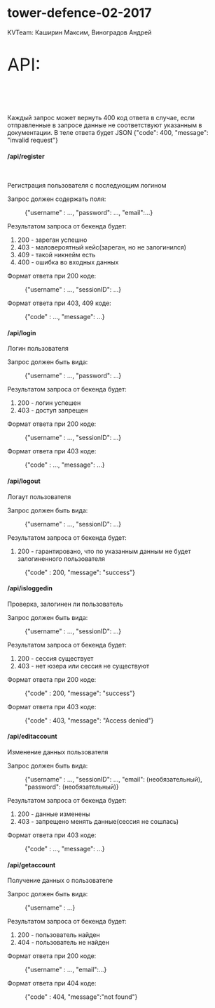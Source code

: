# tower-defence-02-2017
KVTeam: Каширин Максим, Виноградов Андрей

<p style="font-size:40;">API:</p><br><br>
<p>Каждый запрос может вернуть 400 код ответа в случае,
если отправленные в запросе данные не соответствуют
указанным в документации. В теле ответа будет JSON
{"code": 400, "message": "invalid request"} </p>

<h4 style="">/api/register</h4> <br>
<p>Регистрация пользователя с последующим логином</p>
<p>Запрос должен содержать поля:</p>
<p style="margin-left: 40px;">{"username" : ..., "password": ..., "email":...}</p>
<p>Результатом запроса от бекенда будет:</p>
<ol>
     <li>200 - зареган успешно</li>
     <li>403 - маловероятный кейс(зареган, но не залогинился)</li>
     <li>409 - такой никнейм есть</li>
     <li>400 - ошибка во входных данных</li>
</ol>
<p>Формат ответа при 200 коде:<p>
<p style="margin-left: 40px;">{"username" : ..., "sessionID": ...}</p>
<p>Формат ответа при 403, 409 коде:<p>
<p style="margin-left: 40px;">{"code" : ..., "message": ...}</p>

<h4 style="">/api/login</h4> 
<p>Логин пользователя</p>
<p>Запрос должен быть вида:</p>
<p style="margin-left: 40px;">{"username" : ..., "password": ...}</p>
<p>Результатом запроса от бекенда будет:</p>
<ol>
      <li>200 - логин успешен</li>
      <li>403 - доступ запрещен</li>
</ol>
</p>Формат ответа при 200 коде:</pi>
<p style="margin-left: 40px;">{"username" : ..., "sessionID": ...}</p>
</p>Формат ответа при 403 коде:</pi>
<p style="margin-left: 40px;">{"code" : ..., "message": ...}</p>

<h4 style="">/api/logout</h4>
<p>Логаут пользователя</p>
<p>Запрос должен быть вида:</p>
<p style="margin-left: 40px;">{"username" : ..., "sessionID": ...}</p>
<p>Результатом запроса от бекенда будет:</p>
<ol>
      <li>200 - гарантировано, что по указанным данным не будет залогиненного пользователя</li>
</ol>
<p style="margin-left: 40px;"> {"code" : 200, "message": "success"} </p>

<h4 style="">/api/isloggedin</h4>
<p>Проверка, залогинен ли пользователь</p>
<p>Запрос должен быть вида:</p>
<p style="margin-left: 40px;">{"username" : ..., "sessionID": ...}</p>
<p>Результатом запроса от бекенда будет:</p>
<ol> 
     <li>200 - сессия существует</li>
     <li>403 - нет юзера или сессия не существуют</li>
</ol>
</p>Формат ответа при 200 коде:</p>
<p style="margin-left: 40px;">{"code" : 200, "message": "success"}</p>
<p>Формат ответа при 403 коде:</p>
<p style="margin-left: 40px;">{"code" : 403, "message": "Access denied"}</p>


<h4 style="">/api/editaccount</h4>
<p>Изменение данных пользователя</p>
<p>Запрос должен быть вида:</p>
<p style="margin-left: 40px;">{"username" : ..., "sessionID": ..., "email": (необязательный), "password": (необязательный)}</p>
<p>Результатом запроса от бекенда будет:</p>
<ol> 
     <li>200 - данные изменены</li>
     <li>403 - запрещено менять данные(сессия не сошлась)</li>
</ol>
<p>Формат ответа при 403 коде:</p>
<p style="margin-left: 40px;">{"code" : ..., "message": ...}</p>


<h4 style="">/api/getaccount</h4>
<p>Получение данных о пользователе</p>
<p>Запрос должен быть вида:</p>
<p style="margin-left: 40px;">{"username" : ...}</p>
<p>Результатом запроса от бекенда будет:</p>
<ol> 
     <li>200 - пользователь найден</li>
     <li>404 - пользователь не найден</li>
</ol>
<p>Формат ответа при 200 коде:</p>
<p style="margin-left: 40px;">{"username" : ..., "email":...}</p>
<p>Формат ответа при 404 коде:</p>
<p style="margin-left: 40px;">{"code" : 404, "message":"not found"}</p>
